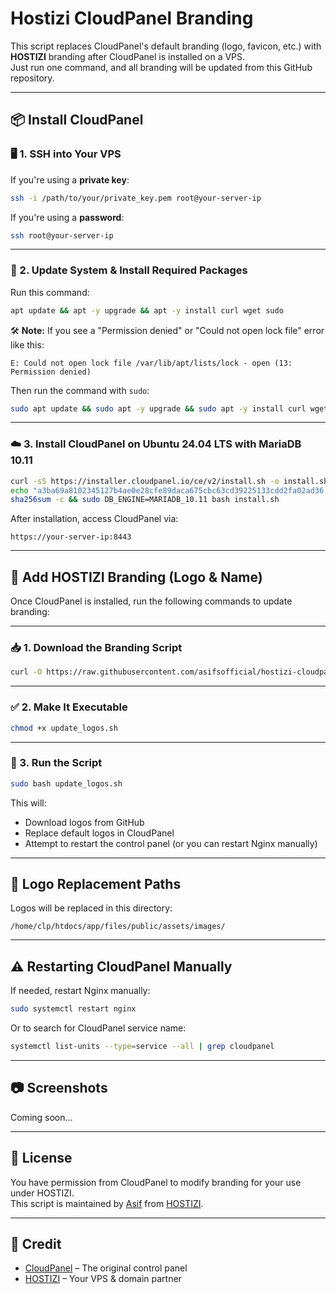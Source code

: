 
# Hostizi CloudPanel Branding

This script replaces CloudPanel's default branding (logo, favicon, etc.) with **HOSTIZI** branding after CloudPanel is installed on a VPS.  
Just run one command, and all branding will be updated from this GitHub repository.

---

## 📦 Install CloudPanel

### 🖥️ 1. SSH into Your VPS

If you're using a **private key**:
```bash
ssh -i /path/to/your/private_key.pem root@your-server-ip
```

If you're using a **password**:
```bash
ssh root@your-server-ip
```

---

### 🔄 2. Update System & Install Required Packages

Run this command:

```bash
apt update && apt -y upgrade && apt -y install curl wget sudo
```

🛠️ **Note:** If you see a "Permission denied" or "Could not open lock file" error like this:

```
E: Could not open lock file /var/lib/apt/lists/lock - open (13: Permission denied)
```

Then run the command with `sudo`:

```bash
sudo apt update && sudo apt -y upgrade && sudo apt -y install curl wget sudo
```

---

### ☁️ 3. Install CloudPanel on Ubuntu 24.04 LTS with MariaDB 10.11

```bash
curl -sS https://installer.cloudpanel.io/ce/v2/install.sh -o install.sh && \
echo "a3ba69a8102345127b4ae0e28cfe89daca675cbc63cd39225133cdd2fa02ad36 install.sh" | \
sha256sum -c && sudo DB_ENGINE=MARIADB_10.11 bash install.sh
```

After installation, access CloudPanel via:

```
https://your-server-ip:8443
```

---

## 🎨 Add HOSTIZI Branding (Logo & Name)

Once CloudPanel is installed, run the following commands to update branding:

---

### 📥 1. Download the Branding Script

```bash
curl -O https://raw.githubusercontent.com/asifsofficial/hostizi-cloudpanel/main/update_logos.sh
```

---

### ✅ 2. Make It Executable

```bash
chmod +x update_logos.sh
```

---

### 🚀 3. Run the Script

```bash
sudo bash update_logos.sh
```

This will:

- Download logos from GitHub
- Replace default logos in CloudPanel
- Attempt to restart the control panel (or you can restart Nginx manually)

---

## 📁 Logo Replacement Paths

Logos will be replaced in this directory:

```
/home/clp/htdocs/app/files/public/assets/images/
```

---

## ⚠️ Restarting CloudPanel Manually

If needed, restart Nginx manually:

```bash
sudo systemctl restart nginx
```

Or to search for CloudPanel service name:

```bash
systemctl list-units --type=service --all | grep cloudpanel
```

---

## 📷 Screenshots

Coming soon...

---

## 🤝 License

You have permission from CloudPanel to modify branding for your use under HOSTIZI.  
This script is maintained by [Asif](https://github.com/asifsofficial) from [HOSTIZI](https://hostizi.com).

---

## 🧡 Credit

- [CloudPanel](https://www.cloudpanel.io/) – The original control panel  
- [HOSTIZI](https://hostizi.com) – Your VPS & domain partner
